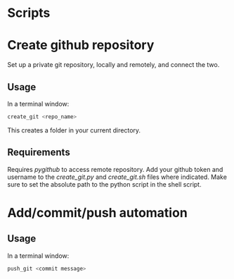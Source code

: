 # Scripts

# Create github repository 

Set up a private git repository, locally and remotely, and connect the two. 

## Usage
In a terminal window:
```bash
create_git <repo_name>
```

This creates a folder in your current directory. 

## Requirements

Requires *pygithub* to access remote repository. Add your github token and username to the *create_git.py* and *create_git.sh* files where indicated. Make sure to set the absolute path to the python script in the shell script. 

# Add/commit/push automation

## Usage
In a terminal window:
```bash
push_git <commit message>
```
